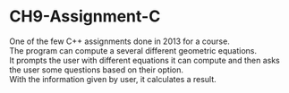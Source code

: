 # CH9-Assignment-C
One of the few C++ assignments done in 2013 for a course.<br>
The program can compute a several different geometric equations. <br>
It prompts the user with different equations it can compute and then asks the user some questions based on their option.<br>
With the information given by user, it calculates a result.
